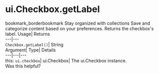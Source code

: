  
#  ui.Checkbox.getLabel 
bookmark_borderbookmark Stay organized with collections  Save and categorize content based on your preferences.
Returns the checkbox's label. 
Usage| Returns  
---|---  
`Checkbox.getLabel()`| String  
Argument| Type| Details  
---|---|---  
this: `ui.checkbox`| ui.Checkbox| The ui.Checkbox instance.  
Was this helpful?

